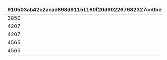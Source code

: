 |910503ab42c2aead898d91151160f20d902267682327cc0beb139da01cdbe587|0dc048baa073a8c835546b2feff7786441dc642c5022da95ead20e705083fe58|6004d28c5cc70358e1f6f0f668d4f1a1c1436bf5721c61ac1679565a3ce0dd68|e6b80de43b896aa44da098ae0834c4e25bc802988c84f182ed06f9298bdd8b12|1d40b9884e8653374404c3ef70c856af9f79148e4ed06dcb191fd247bb3ea540|c1581f10da668d19a998ff8dd08630353b3871eb23f4dbed3a911f308115e26d|
| --- | --- | --- | --- | --- | --- |
|3850|6|0|1|1056|1050|
|4207|7|0|2|1056|1050|
|4207|7|0|3|1056|1050|
|4565|8|0|4|1056|1250|
|4565|8|0|5|1056|1250|